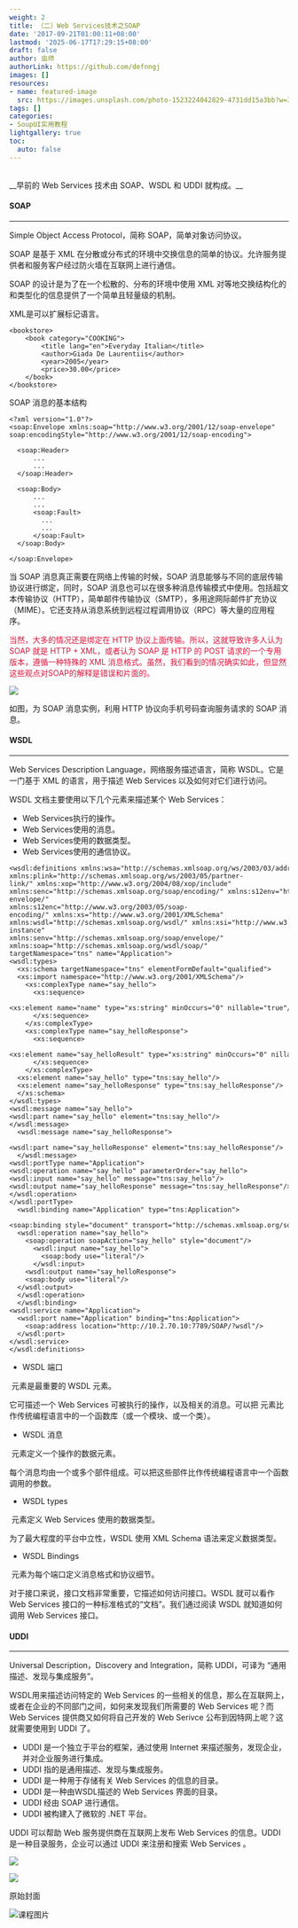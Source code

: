 ```yaml
---
weight: 2
title: （二）Web Services技术之SOAP
date: '2017-09-21T01:00:11+08:00'
lastmod: '2025-06-17T17:29:15+08:00'
draft: false
author: 虫师
authorLink: https://github.com/defnngj
images: []
resources:
- name: featured-image
  src: https://images.unsplash.com/photo-1523224042829-4731dd15a3bb?w=300
tags: []
categories:
- SoupUI实用教程
lightgallery: true
toc:
  auto: false
---
```




<br>
__早前的 Web Services 技术由 SOAP、WSDL 和 UDDI 就构成。__

#### SOAP
----
Simple Object Access Protocol，简称 SOAP，简单对象访问协议。

SOAP 是基于 XML 在分散或分布式的环境中交换信息的简单的协议。允许服务提供者和服务客户经过防火墙在互联网上进行通信。

SOAP 的设计是为了在一个松散的、分布的环境中使用 XML 对等地交换结构化的和类型化的信息提供了一个简单且轻量级的机制。

XML是可以扩展标记语言。

    <bookstore>
        <book category="COOKING">
            <title lang="en">Everyday Italian</title>
            <author>Giada De Laurentiis</author>
            <year>2005</year>
            <price>30.00</price>
        </book>
    </bookstore>


SOAP 消息的基本结构

    <?xml version="1.0"?>
    <soap:Envelope xmlns:soap="http://www.w3.org/2001/12/soap-envelope"
    soap:encodingStyle="http://www.w3.org/2001/12/soap-encoding">

      <soap:Header>
          ...
          ...
      </soap:Header>

      <soap:Body>
          ...
          ...
          <soap:Fault>
            ...
            ...
          </soap:Fault>
      </soap:Body>

    </soap:Envelope>

当 SOAP 消息真正需要在网络上传输的时候，SOAP 消息能够与不同的底层传输协议进行绑定，同时，SOAP 消息也可以在很多种消息传输模式中使用。包括超文本传输协议（HTTP），简单邮件传输协议（SMTP），多用途网际邮件扩充协议（MIME）。它还支持从消息系统到远程过程调用协议（RPC）等大量的应用程序。

<font color=#DC143C> 当然，大多的情况还是绑定在 HTTP 协议上面传输。所以，这就导致许多人认为 SOAP 就是 HTTP + XML，或者认为 SOAP 是 HTTP 的 POST 请求的一个专用版本，遵循一种特殊的 XML 消息格式。虽然，我们看到的情况确实如此，但显然这些观点对SOAP的解释是错误和片面的。</font>

![](http://img.testclass.net/sopaui_soap_interface.png)

如图，为 SOAP 消息实例，利用 HTTP 协议向手机号码查询服务请求的 SOAP 消息。


#### WSDL
----

Web Services Description Language，网络服务描述语言，简称 WSDL。它是一门基于 XML 的语言，用于描述 Web Services 以及如何对它们进行访问。

WSDL 文档主要使用以下几个元素来描述某个 Web Services：

* <portType>  Web Services执行的操作。
* <message>  Web Services使用的消息。
* <types>     Web Services使用的数据类型。
* <binding>   Web Services使用的通信协议。

```
<wsdl:definitions xmlns:wsa="http://schemas.xmlsoap.org/ws/2003/03/addressing" xmlns:tns="tns" 
xmlns:plink="http://schemas.xmlsoap.org/ws/2003/05/partner-link/" xmlns:xop="http://www.w3.org/2004/08/xop/include"
xmlns:senc="http://schemas.xmlsoap.org/soap/encoding/" xmlns:s12env="http://www.w3.org/2003/05/soap-envelope/" 
xmlns:s12enc="http://www.w3.org/2003/05/soap-encoding/" xmlns:xs="http://www.w3.org/2001/XMLSchema"
xmlns:wsdl="http://schemas.xmlsoap.org/wsdl/" xmlns:xsi="http://www.w3.org/2001/XMLSchema-instance" 
xmlns:senv="http://schemas.xmlsoap.org/soap/envelope/"  xmlns:soap="http://schemas.xmlsoap.org/wsdl/soap/"
targetNamespace="tns" name="Application">
<wsdl:types>
  <xs:schema targetNamespace="tns" elementFormDefault="qualified">
  <xs:import namespace="http://www.w3.org/2001/XMLSchema"/>
    <xs:complexType name="say_hello">
      <xs:sequence>
        <xs:element name="name" type="xs:string" minOccurs="0" nillable="true"/>
      </xs:sequence>
    </xs:complexType>
    <xs:complexType name="say_helloResponse">
      <xs:sequence>
        <xs:element name="say_helloResult" type="xs:string" minOccurs="0" nillable="true"/>
      </xs:sequence>
    </xs:complexType>
  <xs:element name="say_hello" type="tns:say_hello"/>
  <xs:element name="say_helloResponse" type="tns:say_helloResponse"/>
  </xs:schema>
</wsdl:types>
<wsdl:message name="say_hello">
<wsdl:part name="say_hello" element="tns:say_hello"/>
</wsdl:message>
  <wsdl:message name="say_helloResponse">
    <wsdl:part name="say_helloResponse" element="tns:say_helloResponse"/>
  </wsdl:message>
<wsdl:portType name="Application">
<wsdl:operation name="say_hello" parameterOrder="say_hello">
<wsdl:input name="say_hello" message="tns:say_hello"/>
<wsdl:output name="say_helloResponse" message="tns:say_helloResponse"/>
</wsdl:operation>
</wsdl:portType>
  <wsdl:binding name="Application" type="tns:Application">
  <soap:binding style="document" transport="http://schemas.xmlsoap.org/soap/http"/>
  <wsdl:operation name="say_hello">
    <soap:operation soapAction="say_hello" style="document"/>
      <wsdl:input name="say_hello">
        <soap:body use="literal"/>
      </wsdl:input>
    <wsdl:output name="say_helloResponse">
    <soap:body use="literal"/>
  </wsdl:output>
  </wsdl:operation>
  </wsdl:binding>
<wsdl:service name="Application">
  <wsdl:port name="Application" binding="tns:Application">
    <soap:address location="http://10.2.70.10:7789/SOAP/?wsdl"/>
  </wsdl:port>
</wsdl:service>
</wsdl:definitions>
```

* WSDL 端口

<portType> 元素是最重要的 WSDL 元素。

它可描述一个 Web Services 可被执行的操作，以及相关的消息。可以把 <portType> 元素比作传统编程语言中的一个函数库（或一个模块、或一个类）。

* WSDL 消息

<message> 元素定义一个操作的数据元素。

每个消息均由一个或多个部件组成。可以把这些部件比作传统编程语言中一个函数调用的参数。

* WSDL types

<types> 元素定义 Web Services 使用的数据类型。

为了最大程度的平台中立性，WSDL 使用 XML Schema 语法来定义数据类型。

* WSDL Bindings

<binding> 元素为每个端口定义消息格式和协议细节。

对于接口来说，接口文档非常重要，它描述如何访问接口。WSDL 就可以看作 Web Services 接口的一种标准格式的“文档”。我们通过阅读 WSDL 就知道如何调用 Web Services 接口。



#### UDDI
----
Universal Description，Discovery and Integration，简称 UDDI，可译为 “通用描述、发现与集成服务”。

WSDL用来描述访问特定的 Web Services 的一些相关的信息，那么在互联网上，或者在企业的不同部门之间，如何来发现我们所需要的 Web Services 呢？而 Web Services 提供商又如何将自己开发的 Web Serivce 公布到因特网上呢？这就需要使用到 UDDI 了。

* UDDI 是一个独立于平台的框架，通过使用 Internet 来描述服务，发现企业，并对企业服务进行集成。
* UDDI 指的是通用描述、发现与集成服务。
* UDDI 是一种用于存储有关 Web Services 的信息的目录。
* UDDI 是一种由WSDL描述的 Web Services 界面的目录。
* UDDI 经由 SOAP 进行通信。
* UDDI 被构建入了微软的 .NET 平台。

UDDI 可以帮助 Web 服务提供商在互联网上发布 Web Services 的信息。UDDI 是一种目录服务，企业可以通过 UDDI 来注册和搜索 Web Services 。

![](http://img.testclass.net/sopaui_uddi_server.png)

![](http://img.testclass.net/sopaui_uddi_server2.png)




原始封面

![课程图片](https://images.unsplash.com/photo-1523224042829-4731dd15a3bb?w=300)

